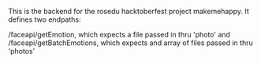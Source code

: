 This is the backend for the rosedu hacktoberfest project makemehappy.
It defines two endpaths:

/faceapi/getEmotion, which expects a file passed in thru 'photo'
 and
/faceapi/getBatchEmotions, which expects and array of files passed in thru 'photos'
